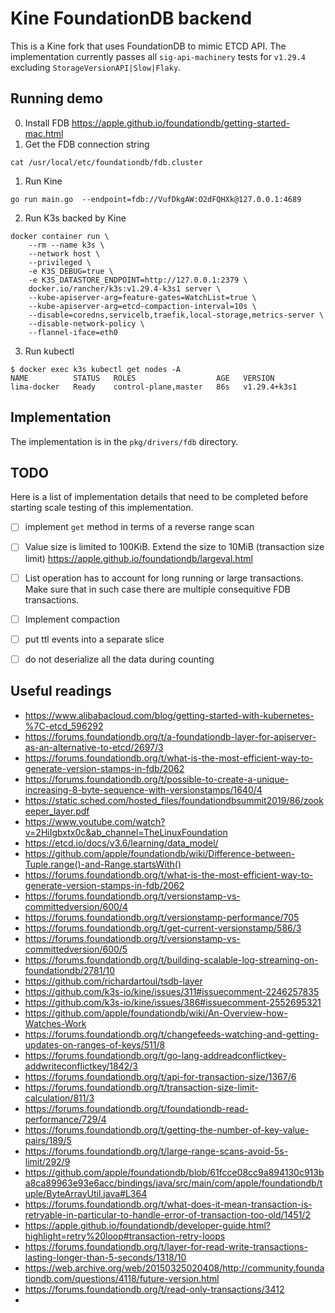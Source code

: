 # Kine FoundationDB backend

This is a Kine fork that uses FoundationDB to mimic ETCD API.
The implementation currently passes all `sig-api-machinery` tests for `v1.29.4` excluding `StorageVersionAPI|Slow|Flaky`.

## Running demo
0. Install FDB https://apple.github.io/foundationdb/getting-started-mac.html
0. Get the FDB connection string
```
cat /usr/local/etc/foundationdb/fdb.cluster
```
1. Run Kine
```
go run main.go  --endpoint=fdb://VufDkgAW:O2dFQHXk@127.0.0.1:4689
```

2. Run K3s backed by Kine
```
docker container run \
    --rm --name k3s \
    --network host \
    --privileged \
    -e K3S_DEBUG=true \
    -e K3S_DATASTORE_ENDPOINT=http://127.0.0.1:2379 \
    docker.io/rancher/k3s:v1.29.4-k3s1 server \
    --kube-apiserver-arg=feature-gates=WatchList=true \
    --kube-apiserver-arg=etcd-compaction-interval=10s \
    --disable=coredns,servicelb,traefik,local-storage,metrics-server \
    --disable-network-policy \
    --flannel-iface=eth0
```

3. Run kubectl
```
$ docker exec k3s kubectl get nodes -A
NAME          STATUS   ROLES                  AGE   VERSION
lima-docker   Ready    control-plane,master   86s   v1.29.4+k3s1
```

## Implementation

The implementation is in the `pkg/drivers/fdb` directory.

## TODO

Here is a list of implementation details that need to be completed before starting scale testing of this implementation.
- [ ] implement `get` method in terms of a reverse range scan
- [ ] Value size is limited to 100KiB. Extend the size to 10MiB (transaction size limit) https://apple.github.io/foundationdb/largeval.html
- [ ] List operation has to account for long running or large transactions. Make sure that in such case there are multiple consequitive FDB transactions. 
- [ ] Implement compaction
- [ ] put ttl events into a separate slice
- [ ] do not deserialize all the data during counting



## Useful readings

- https://www.alibabacloud.com/blog/getting-started-with-kubernetes-%7C-etcd_596292
- https://forums.foundationdb.org/t/a-foundationdb-layer-for-apiserver-as-an-alternative-to-etcd/2697/3
- https://forums.foundationdb.org/t/what-is-the-most-efficient-way-to-generate-version-stamps-in-fdb/2062
- https://forums.foundationdb.org/t/possible-to-create-a-unique-increasing-8-byte-sequence-with-versionstamps/1640/4
- https://static.sched.com/hosted_files/foundationdbsummit2019/86/zookeeper_layer.pdf
- https://www.youtube.com/watch?v=2HiIgbxtx0c&ab_channel=TheLinuxFoundation
- https://etcd.io/docs/v3.6/learning/data_model/
- https://github.com/apple/foundationdb/wiki/Difference-between-Tuple.range()-and-Range.startsWith()
- https://forums.foundationdb.org/t/what-is-the-most-efficient-way-to-generate-version-stamps-in-fdb/2062
- https://forums.foundationdb.org/t/versionstamp-vs-committedversion/600/4
- https://forums.foundationdb.org/t/versionstamp-performance/705
- https://forums.foundationdb.org/t/get-current-versionstamp/586/3
- https://forums.foundationdb.org/t/versionstamp-vs-committedversion/600/5
- https://forums.foundationdb.org/t/building-scalable-log-streaming-on-foundationdb/2781/10
- https://github.com/richardartoul/tsdb-layer
- https://github.com/k3s-io/kine/issues/311#issuecomment-2246257835
- https://github.com/k3s-io/kine/issues/386#issuecomment-2552695321
- https://github.com/apple/foundationdb/wiki/An-Overview-how-Watches-Work
- https://forums.foundationdb.org/t/changefeeds-watching-and-getting-updates-on-ranges-of-keys/511/8
- https://forums.foundationdb.org/t/go-lang-addreadconflictkey-addwriteconflictkey/1842/3
- https://forums.foundationdb.org/t/api-for-transaction-size/1367/6
- https://forums.foundationdb.org/t/transaction-size-limit-calculation/811/3
- https://forums.foundationdb.org/t/foundationdb-read-performance/729/4
- https://forums.foundationdb.org/t/getting-the-number-of-key-value-pairs/189/5
- https://forums.foundationdb.org/t/large-range-scans-avoid-5s-limit/292/9
- https://github.com/apple/foundationdb/blob/61fcce08cc9a894130c913ba8ca89963e93e6acc/bindings/java/src/main/com/apple/foundationdb/tuple/ByteArrayUtil.java#L364
- https://forums.foundationdb.org/t/what-does-it-mean-transaction-is-retryable-in-particular-to-handle-error-of-transaction-too-old/1451/2
- https://apple.github.io/foundationdb/developer-guide.html?highlight=retry%20loop#transaction-retry-loops
- https://forums.foundationdb.org/t/layer-for-read-write-transactions-lasting-longer-than-5-seconds/1318/10
- https://web.archive.org/web/20150325020408/http://community.foundationdb.com/questions/4118/future-version.html
- https://forums.foundationdb.org/t/read-only-transactions/3412
- 

